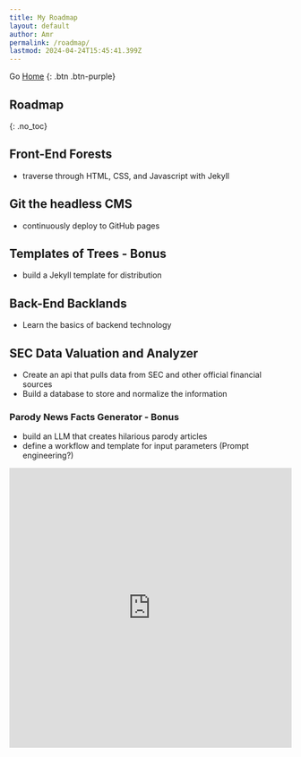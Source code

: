 ```yaml
---
title: My Roadmap
layout: default
author: Amr
permalink: /roadmap/
lastmod: 2024-04-24T15:45:41.399Z
---
```


Go [Home](\home)
{: .btn .btn-purple}

## Roadmap
{: .no_toc}

## Front-End Forests
- traverse through HTML, CSS, and Javascript with Jekyll 
## Git the headless CMS
- continuously deploy to GitHub pages
## Templates of Trees - Bonus
- build a Jekyll template for distribution

## Back-End Backlands
- Learn the basics of backend technology
## SEC Data Valuation and Analyzer
- Create an api that pulls data from SEC and other official financial sources
- Build a database to store and normalize the information
### Parody News Facts Generator - Bonus
- build an LLM that creates hilarious parody articles
- define a workflow and template for input parameters (Prompt engineering?)

<iframe src="https://roadmap.sh/r/embed?id=662539e2e699ec2b9b3873ab" width="100%" height="500px" frameBorder="0"></iframe>
